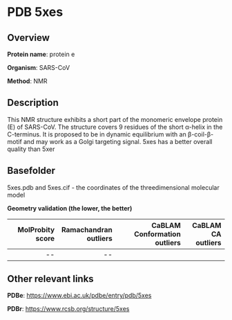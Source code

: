 # PDB 5xes

## Overview

**Protein name**: protein e

**Organism**: SARS-CoV

**Method**: NMR

## Description

This NMR structure exhibits a short part of the monomeric envelope protein (E) of SARS-CoV. The structure covers 9 residues of the short α-helix in the C-terminus. It  is proposed to be in dynamic equilibrium with an β-coil-β-motif and may work as a Golgi targeting signal.  5xes has a better overall quality than 5xer

## Basefolder

5xes.pdb and 5xes.cif - the coordinates of the threedimensional molecular model




**Geometry validation (the lower, the better)**

|   |**MolProbity<br>score**| **Ramachandran<br>outliers** | **CaBLAM<br>Conformation outliers** | **CaBLAM<br>CA outliers** |
|---|-------------:|----------------:|----------------:|----------------:|
||--|--|||


## Other relevant links 
**PDBe**:  https://www.ebi.ac.uk/pdbe/entry/pdb/5xes
 
**PDBr**: https://www.rcsb.org/structure/5xes 
